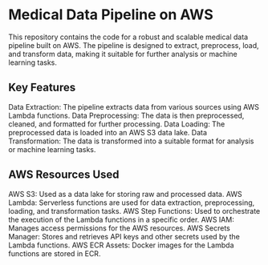 # Medical Data Pipeline on AWS
This repository contains the code for a robust and scalable medical data pipeline built on AWS. The pipeline is designed to extract, preprocess, load, and transform data, making it suitable for further analysis or machine learning tasks.

## Key Features
Data Extraction: The pipeline extracts data from various sources using AWS Lambda functions.
Data Preprocessing: The data is then preprocessed, cleaned, and formatted for further processing.
Data Loading: The preprocessed data is loaded into an AWS S3 data lake.
Data Transformation: The data is transformed into a suitable format for analysis or machine learning tasks.
## AWS Resources Used
AWS S3: Used as a data lake for storing raw and processed data.
AWS Lambda: Serverless functions are used for data extraction, preprocessing, loading, and transformation tasks.
AWS Step Functions: Used to orchestrate the execution of the Lambda functions in a specific order.
AWS IAM: Manages access permissions for the AWS resources.
AWS Secrets Manager: Stores and retrieves API keys and other secrets used by the Lambda functions.
AWS ECR Assets: Docker images for the Lambda functions are stored in ECR.

